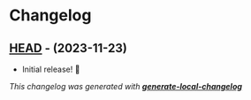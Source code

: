 # Changelog

## [HEAD](https://github.com/neogeek/web-components/tree/HEAD) - (2023-11-23)

- Initial release! 🎉

_This changelog was generated with **[generate-local-changelog](https://github.com/neogeek/generate-local-changelog)**_
